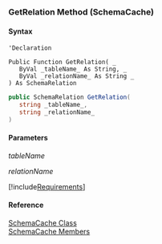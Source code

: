 ﻿### GetRelation Method (SchemaCache)

#### Syntax

```vbnet
'Declaration

Public Function GetRelation( _
   ByVal _tableName_ As String, _
   ByVal _relationName_ As String _
) As SchemaRelation
```

```csharp
public SchemaRelation GetRelation( 
   string _tableName_,
   string _relationName_
)
```

#### Parameters

_tableName_

_relationName_

[!include[Requirements](../partials/requirements.md)]

#### Reference

[SchemaCache Class](fcSDK~FChoice.Foundation.Clarify.SchemaCache.md)  
[SchemaCache Members](fcSDK~FChoice.Foundation.Clarify.SchemaCache_members.md)